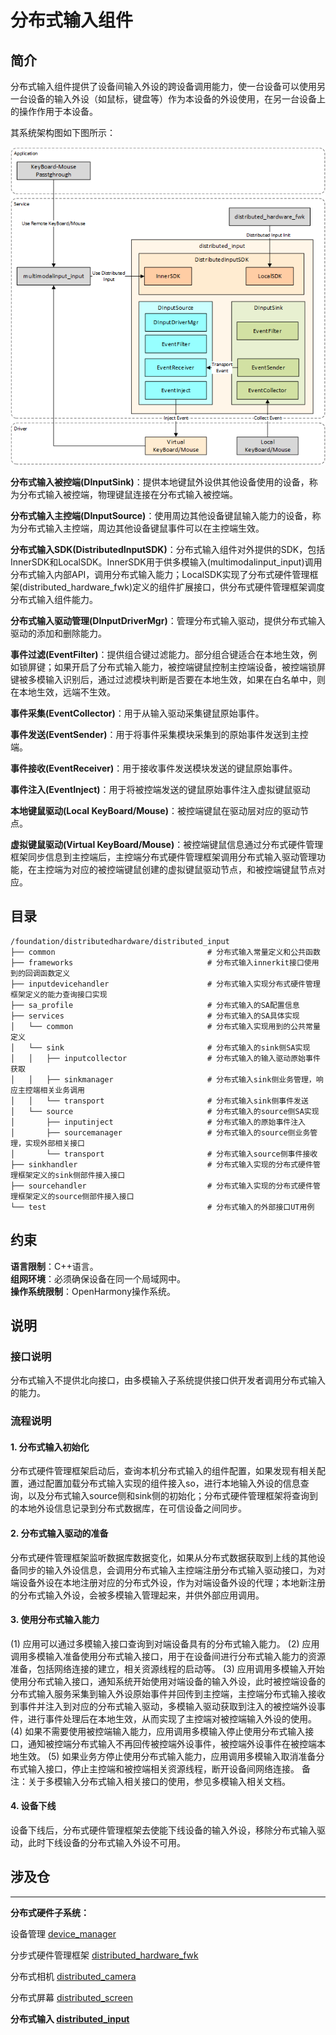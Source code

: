 # **分布式输入组件**

## **简介**

分布式输入组件提供了设备间输入外设的跨设备调用能力，使一台设备可以使用另一台设备的输入外设（如鼠标，键盘等）作为本设备的外设使用，在另一台设备上的操作作用于本设备。

其系统架构图如下图所示：

![](figures/distributedinput_arch.png)

**分布式输入被控端(DInputSink)**：提供本地键鼠外设供其他设备使用的设备，称为分布式输入被控端，物理键鼠连接在分布式输入被控端。

**分布式输入主控端(DInputSource)**：使用周边其他设备键鼠输入能力的设备，称为分布式输入主控端，周边其他设备键鼠事件可以在主控端生效。

**分布式输入SDK(DistributedInputSDK)**：分布式输入组件对外提供的SDK，包括InnerSDK和LocalSDK。InnerSDK用于供多模输入(multimodalinput_input)调用分布式输入内部API，调用分布式输入能力；LocalSDK实现了分布式硬件管理框架(distributed_hardware_fwk)定义的组件扩展接口，供分布式硬件管理框架调度分布式输入组件能力。

**分布式输入驱动管理(DInputDriverMgr)**：管理分布式输入驱动，提供分布式输入驱动的添加和删除能力。

**事件过滤(EventFilter)**：提供组合键过滤能力。部分组合键适合在本地生效，例如锁屏键；如果开启了分布式输入能力，被控端键鼠控制主控端设备，被控端锁屏键被多模输入识别后，通过过滤模块判断是否要在本地生效，如果在白名单中，则在本地生效，远端不生效。

**事件采集(EventCollector)**：用于从输入驱动采集键鼠原始事件。

**事件发送(EventSender)**：用于将事件采集模块采集到的原始事件发送到主控端。

**事件接收(EventReceiver)**：用于接收事件发送模块发送的键鼠原始事件。

**事件注入(EventInject)**：用于将被控端发送的键鼠原始事件注入虚拟键鼠驱动

**本地键鼠驱动(Local KeyBoard/Mouse)**：被控端键鼠在驱动层对应的驱动节点。

**虚拟键鼠驱动(Virtual KeyBoard/Mouse)**：被控端键鼠信息通过分布式硬件管理框架同步信息到主控端后，主控端分布式硬件管理框架调用分布式输入驱动管理功能，在主控端为对应的被控端键鼠创建的虚拟键鼠驱动节点，和被控端键鼠节点对应。

## **目录**

```
/foundation/distributedhardware/distributed_input
├── common                                  # 分布式输入常量定义和公共函数
├── frameworks                              # 分布式输入innerkit接口使用到的回调函数定义
├── inputdevicehandler                      # 分布式输入实现分布式硬件管理框架定义的能力查询接口实现
├── sa_profile                              # 分布式输入的SA配置信息
├── services                                # 分布式输入的SA具体实现
│   └── common                              # 分布式输入实现用到的公共常量定义
│   └── sink                                # 分布式输入的sink侧SA实现
│   │   ├── inputcollector                  # 分布式输入的输入驱动原始事件获取
│   │   ├── sinkmanager                     # 分布式输入sink侧业务管理，响应主控端相关业务调用
│   │   └── transport                       # 分布式输入sink侧事件发送
│   └── source                              # 分布式输入的source侧SA实现
│       ├── inputinject                     # 分布式输入的原始事件注入
│       ├── sourcemanager                   # 分布式输入的source侧业务管理，实现外部相关接口
│       └── transport                       # 分布式输入source侧事件接收
├── sinkhandler                             # 分布式输入实现的分布式硬件管理框架定义的sink侧部件接入接口
├── sourcehandler                           # 分布式输入实现的分布式硬件管理框架定义的source侧部件接入接口
└── test                                    # 分布式输入的外部接口UT用例
```

## **约束**
**语言限制**：C++语言。  
**组网环境**：必须确保设备在同一个局域网中。  
**操作系统限制**：OpenHarmony操作系统。  

## **说明**
### **接口说明**
分布式输入不提供北向接口，由多模输入子系统提供接口供开发者调用分布式输入的能力。

### **流程说明**
#### **1. 分布式输入初始化**
分布式硬件管理框架启动后，查询本机分布式输入的组件配置，如果发现有相关配置，通过配置加载分布式输入实现的组件接入so，进行本地输入外设的信息查询，以及分布式输入source侧和sink侧的初始化；分布式硬件管理框架将查询到的本地外设信息记录到分布式数据库，在可信设备之间同步。

#### **2. 分布式输入驱动的准备**
分布式硬件管理框架监听数据库数据变化，如果从分布式数据获取到上线的其他设备同步的输入外设信息，会调用分布式输入主控端注册分布式输入驱动接口，为对端设备外设在本地注册对应的分布式外设，作为对端设备外设的代理；本地新注册的分布式输入外设，会被多模输入管理起来，并供外部应用调用。

#### **3. 使用分布式输入能力**
(1) 应用可以通过多模输入接口查询到对端设备具有的分布式输入能力。
(2) 应用调用多模输入准备使用分布式输入接口，用于在设备间进行分布式输入能力的资源准备，包括网络连接的建立，相关资源线程的启动等。
(3) 应用调用多模输入开始使用分布式输入接口，通知系统开始使用对端设备的输入外设，此时被控端设备的分布式输入服务采集到输入外设原始事件并回传到主控端，主控端分布式输入接收到事件并注入到对应的分布式输入驱动，多模输入驱动获取到注入的被控端外设事件，进行事件处理后在本地生效，从而实现了主控端对被控端输入外设的使用。
(4) 如果不需要使用被控端输入能力，应用调用多模输入停止使用分布式输入接口，通知被控端分布式输入不再回传被控端外设事件，被控端外设事件在被控端本地生效。
(5) 如果业务方停止使用分布式输入能力，应用调用多模输入取消准备分布式输入接口，停止主控端和被控端相关资源线程，断开设备间网络连接。
备注：关于多模输入分布式输入相关接口的使用，参见多模输入相关文档。

#### **4. 设备下线**
设备下线后，分布式硬件管理框架去使能下线设备的输入外设，移除分布式输入驱动，此时下线设备的分布式输入外设不可用。

## **涉及仓**
****
**分布式硬件子系统：**  

设备管理
[device_manager](https://gitee.com/openharmony/device_manager)

分步式硬件管理框架
[distributed_hardware_fwk](https://gitee.com/openharmony/distributed_hardware_fwk)

分布式相机
[distributed_camera](https://gitee.com/openharmony/distributed_camera)

分布式屏幕
[distributed_screen](https://gitee.com/openharmony/distributed_screen)

**分布式输入
[distributed_input](https://gitee.com/openharmony-sig/distributed_input)**
